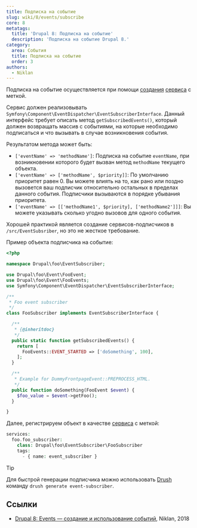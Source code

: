 ```yaml
---
title: Подписка на событие
slug: wiki/8/events/subscribe
core: 8
metatags:
  title: 'Drupal 8: Подписка на событие'
  description: 'Подписка на событие Drupal 8.'
category:
  area: События
  title: Подписка на событие
  order: 3
authors:
  - Niklan
---
```


Подписка на событие осуществляется при помощи [создания](../../services/create/index.md) [сервиса](../../services/index.md) с меткой.

Сервис должен реализовывать `Symfony\Component\EventDispatcher\EventSubscriberInterface`. Данный интерфейс требует описать метод `getSubscribedEvents()`, который должен возвращать массив с событиями, на которые необходимо подписаться и что вызывать в случае возникновения события.

Результатом метода может быть:

- `['eventName' => 'methodName']`: Подписка на событие `eventName`, при возникновении которого будет вызван метод `methodName` текущего объекта.
- `['eventName' => ['methodName', $priority]]`: По умолчанию приоритет равен 0. Вы можете влиять на то, как рано или поздно вызовется ваш подписчик относительно остальных в пределах данного события. Подписчики вызываются в порядке убывания приоритета.
- `['eventName' => [['methodName1', $priority], ['methodName2']]]`: Вы можете указывать сколько угодно вызовов для одного события.

Хорошей практикой является создание сервисов-подписчиков в `/src/EventSubsriber`, но это не жесткое требование.

Пример объекта подписчика на событие:

```php
<?php

namespace Drupal\foo\EventSubscriber;

use Drupal\foo\Event\FooEvent;
use Drupal\foo\Event\FooEvents;
use Symfony\Component\EventDispatcher\EventSubscriberInterface;

/**
 * Foo event subscriber
 */
class FooSubscriber implements EventSubscriberInterface {

  /**
   * {@inheritdoc}
   */
  public static function getSubscribedEvents() {
    return [
      FooEvents::EVENT_STARTED => ['doSomething', 100],
    ];
  }

  /**
   * Example for DummyFrontpageEvent::PREPROCESS_HTML.
   */
  public function doSomething(FooEvent $event) {
    $foo_value = $event->getFoo();
  }

}
```

Далее,  регистрируем объект в качестве [сервиса](../../services/index.md) с меткой:

```php
services:
  foo.foo_subscriber:
    class: Drupal\foo\EventSubscriber\FooSubscriber
    tags:
      - { name: event_subscriber }
```

> [!TIP]
> Для быстрой генерации подписчика можно использовать [Drush](../../../../drush/index.md) команду `drush generate event-subscriber`.

## Ссылки

- [Drupal 8: Events — создание и использование событий](https://niklan.net/blog/170), Niklan, 2018
